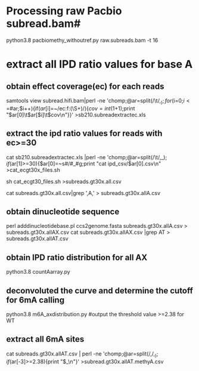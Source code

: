# Processing raw Pacbio subread.bam#

python3.8 pacbiomethy_withoutref.py raw.subreads.bam -t 16

# extract all IPD ratio values for base A

## obtain effect coverage(ec) for each reads

samtools view subread.hifi.bam|perl -ne 'chomp;@ar=split(/\t/,$_);for($i=0;$i<=$#ar;$i++){if($ar[$i]=~/ec:f:(\S+)/){$cov=int($1+1);print "$ar[0]\t$ar[$i]\t$cov\n"}}' >sb210.subreadextractec.xls 

## extract the ipd ratio values for reads with ec>=30

cat sb210.subreadextractec.xls |perl -ne 'chomp;@ar=split(/\t/,$\_);if($ar\[1\]>=30){$ar[0]=~s#/#_#g;print "cat ipd_csv/$ar\[0\].csv\n" >cat_ecgt30x_files.sh

sh cat_ecgt30_files.sh >subreads.gt30x.all.csv

cat subreads.gt30x.all.csv|grep ',A,' > subreads.gt30x.allA.csv


## obtain dinucleotide sequence

perl adddinucleotidebase.pl ccs2genome.fasta subreads.gt30x.allA.csv > subreads.gt30x.allAX.csv
cat subreads.gt30x.allAX.csv |grep AT > subreads.gt30x.allAT.csv

## obtain IPD ratio distribution for all AX

python3.8 countAarray.py

## deconvoluted the curve and determine the cutoff for 6mA calling

python3.8 m6A_axdistribution.py #output the threshold value >=2.38 for WT

## extract all 6mA sites

cat subreads.gt30x.allAT.csv | perl -ne 'chomp;@ar=split(/,/,$_);if($ar\[-3\]>=2.38){print "$\_\n"}' >subread.gt30x.allAT.methyA.csv


